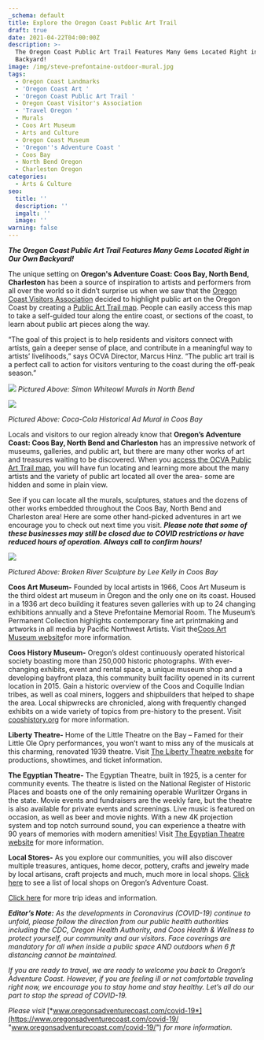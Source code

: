 ```yaml
---
_schema: default
title: Explore the Oregon Coast Public Art Trail
draft: true
date: 2021-04-22T04:00:00Z
description: >-
  The Oregon Coast Public Art Trail Features Many Gems Located Right in Our Own
  Backyard!
image: /img/steve-prefontaine-outdoor-mural.jpg
tags:
  - Oregon Coast Landmarks
  - 'Oregon Coast Art '
  - 'Oregon Coast Public Art Trail '
  - Oregon Coast Visitor's Association
  - 'Travel Oregon '
  - Murals
  - Coos Art Museum
  - Arts and Culture
  - Oregon Coast Museum
  - 'Oregon''s Adventure Coast '
  - Coos Bay
  - North Bend Oregon
  - Charleston Oregon
categories:
  - Arts & Culture
seo:
  title: ''
  description: ''
  imgalt: ''
  image: ''
warning: false
---
```

***The Oregon Coast Public Art Trail Features Many Gems Located Right in Our Own Backyard!***

The unique setting on **Oregon's Adventure Coast: Coos Bay, North Bend, Charleston** has been a source of inspiration to artists and performers from all over the world so it didn’t surprise us when we saw that the [Oregon Coast Visitors Association](https://visittheoregoncoast.com/) decided to highlight public art on the Oregon Coast by creating a [Public Art Trail map](https://visittheoregoncoast.com/oregon-coast-public-art-trail/). People can easily access this map to take a self-guided tour along the entire coast, or sections of the coast, to learn about public art pieces along the way.

“The goal of this project is to help residents and visitors connect with artists, gain a deeper sense of place, and contribute in a meaningful way to artists’ livelihoods,” says OCVA Director, Marcus Hinz. “The public art trail is a perfect call to action for visitors venturing to the coast during the off-peak season.”

![](/img/oregon-coast-art-trail.png) *Pictured Above: Simon Whiteowl Murals in North Bend*

![](/img/public-art-coos-bay-blog-695x322-jpg.png)

*Pictured Above: Coca-Cola Historical Ad Mural in Coos Bay*

Locals and visitors to our region already know that **Oregon’s Adventure Coast: Coos Bay, North Bend and Charleston** has an impressive network of museums, galleries, and public art, but there are many other works of art and treasures waiting to be discovered. When you [access the OCVA Public Art Trail map](https://visittheoregoncoast.com/oregon-coast-public-art-trail/), you will have fun locating and learning more about the many artists and the variety of public art located all over the area- some are hidden and some in plain view.

See if you can locate all the murals, sculptures, statues and the dozens of other works embedded throughout the Coos Bay, North Bend and Charleston area! Here are some other hand-picked adventures in art we encourage you to check out next time you visit. ***Please note that some of these businesses may still be closed due to COVID restrictions or have reduced hours of operation. Always call to confirm hours!***

![](/img/coos-art-museum.png)

*Pictured Above: Broken River Sculpture by Lee Kelly in Coos Bay*

**Coos Art Museum-** Founded by local artists in 1966, Coos Art Museum is the third oldest art museum in Oregon and the only one on its coast. Housed in a 1936 art deco building it features seven galleries with up to 24 changing exhibitions annually and a Steve Prefontaine Memorial Room. The Museum’s Permanent Collection highlights contemporary fine art printmaking and artworks in all media by Pacific Northwest Artists. Visit the[Coos Art Museum website](https://www.coosart.org/)for more information.

**Coos History Museum-** Oregon’s oldest continuously operated historical society boasting more than 250,000 historic photographs. With ever-changing exhibits, event and rental space, a unique museum shop and a developing bayfront plaza, this community built facility opened in its current location in 2015. Gain a historic overview of the Coos and Coquille Indian tribes, as well as coal miners, loggers and shipbuilders that helped to shape the area. Local shipwrecks are chronicled, along with frequently changed exhibits on a wide variety of topics from pre-history to the present. Visit [cooshistory.org](https://cooshistory.org/) for more information.

**Liberty Theatre-** Home of the Little Theatre on the Bay – Famed for their Little Ole Opry performances, you won’t want to miss any of the musicals at this charming, renovated 1939 theatre. Visit [The Liberty Theatre website](http://thelibertytheatre.org/) for productions, showtimes, and ticket information.

**The Egyptian Theatre-** The Egyptian Theatre, built in 1925, is a center for community events. The theatre is listed on the National Register of Historic Places and boasts one of the only remaining operable Wurlitzer Organs in the state. Movie events and fundraisers are the weekly fare, but the theatre is also available for private events and screenings. Live music is featured on occasion, as well as beer and movie nights. With a new 4K projection system and top notch surround sound, you can experience a theatre with 90 years of memories with modern amenities! Visit [The Egyptian Theatre website](https://egyptiantheatreoregon.com/) for more information.

**Local Stores-** As you explore our communities, you will also discover multiple treasures, antiques, home decor, pottery, crafts and jewelry made by local artisans, craft projects and much, much more in local shops. [Click here](https://www.oregonsadventurecoast.com/shopping/) to see a list of local shops on Oregon’s Adventure Coast.

[Click here](https://www.oregonsadventurecoast.com/tripideas/) for more trip ideas and information.

***Editor’s Note:*** *As the developments in Coronavirus (COVID-19) continue to unfold, please follow the direction from our public health authorities including the CDC, Oregon Health Authority, and Coos Health & Wellness to protect yourself, our community and our visitors. Face coverings are mandatory for all when inside a public space AND outdoors when 6 ft distancing cannot be maintained.*

*If you are ready to travel, we are ready to welcome you back to Oregon’s Adventure Coast. However, if you are feeling ill or not comfortable traveling right now, we encourage you to stay home and stay healthy. Let’s all do our part to stop the spread of COVID-19.*

*Please visit* [*www.oregonsadventurecoast.com/covid-19*](https://www.oregonsadventurecoast.com/covid-19/ "www.oregonsadventurecoast.com/covid-19/") *for more information.*